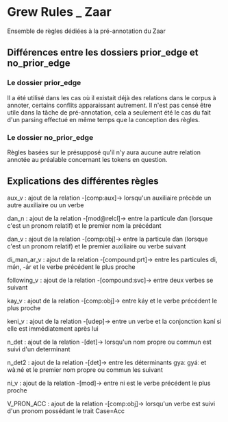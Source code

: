 # Grew Rules _ Zaar

Ensemble de règles dédiées à la pré-annotation du Zaar

## Différences entre les dossiers prior_edge et no_prior_edge

### Le dossier prior_edge 
Il a été utilisé dans les cas où il existait déjà des relations dans le corpus à annoter, certains conflits apparaissant autrement. Il n'est pas censé être utile dans la tâche de pré-annotation, cela a seulement été le cas du fait d'un parsing effectué en même temps que la conception des règles.

### Le dossier no_prior_edge
Règles basées sur le présupposé qu'il n'y aura aucune autre relation annotée au préalable concernant les tokens en question.


## Explications des différentes règles

aux_v : ajout de la relation -[comp:aux]-> lorsqu'un auxiliaire précède un autre auxiliaire ou un verbe

dan_n : ajout de la relation -[mod@relcl]-> entre la particule ɗan (lorsque c'est un pronom relatif) et le premier nom la précédant

dan_v : ajout de la relation -[comp:obj]-> entre la particule ɗan (lorsque c'est un pronom relatif) et le premier auxiliaire ou verbe suivant

di_man_ar_v : ajout de la relation -[compound:prt]-> entre les particules ɗi, mə́n, -ár et le verbe précédent le plus proche

following_v : ajout de la relation -[compound:svc]-> entre deux verbes se suivant

kay_v : ajout de la relation -[comp:obj]-> entre káy et le verbe précédent le plus proche 

keni_v : ajout de la relation -[udep]-> entre un verbe et la conjonction kəní si elle est immédiatement après lui

n_det : ajout de la relation -[det]-> lorsqu'un nom propre ou commun est suivi d'un determinant

n_det2 : ajout de la relation -[det]-> entre les déterminants gyaː  gyáː et wàːné et le premier nom propre ou commun les suivant

ni_v : ajout de la relation -[mod]-> entre ni est le verbe précédent le plus proche

V_PRON_ACC : ajout de la relation -[comp:obj]-> lorsqu'un verbe est suivi d'un pronom possédant le trait Case=Acc
